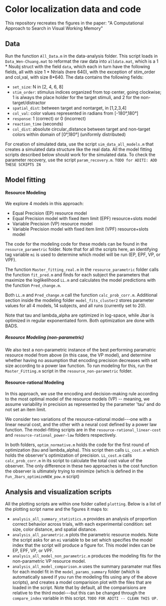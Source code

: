# Color localization data and code

This repository recreates the figures in the paper: "A Computational Approach to Search in Visual Working Memory"

## Data

Run the function `All_Data.m` in the data-analysis folder. This script loads in `Data_Wen-Chuang.mat` to reformat the raw data into `alldata.mat`, which is a 1 * Nsubj struct with the  field `data`, which each in turn have the following fields, all with size 1 * Ntrials (here 640), with the exception of stim_order and col_val, with size 8*640. The data contains the following fields:

- `set_size`: N in [2, 4, 6, 8]
- `stim_order`: stimulus indices organized from top center, going clockwise; 1 is always the place holder for the target stimuli, and 2 for the non-target/distractor
- `spatial_dist`: between target and nontarget, in [1,2,3,4]
- `col_val`: color values represented in radians from [-180°,180°]
- `response`: 1 (correct) or 0 (incorrect)
- `reaction_time` (seconds)
- `col_dist`: absolute circular_distance between target and non-target colors within domain of [0°,180°] (uniformly distributed)

For creation of simulated data, use the script `sim_data_all_models.m` that creates a simulated data structure like the real data. All the model fitting scripts described below should work for the simulated data. To check the parameter recovery, use the script `param_recovery.m`. `TODO for ADITI: ADD THESE SCRIPTS IN`

## Model fitting

#### Resource Modeling
We explore 4 models in this approach:

- Equal Precision (EP) resource model
- Equal Precision model with fixed item limit (EPF) resource+slots model  
- Variable Precision (VP) resource model
- Variable Precision model with fixed item limit (VPF) resource+slots model

The code for the modeling code for these models can be found in the `resource_parametric` folder. Note that for all the scripts here, an identifying tag variable `mi` is used to determine which model will be run (EP, EPF, VP, or VPF).

The function `Master_fitting_real.m` in the `resource_parametric` folder calls the function `fit_pred.m` and finds for each subject the parameters that maximize the loglikelihood `LL.m` and calculates the model predictions with the function `Pred_change.m`.

Both `LL.m` and  `Pred_change.m` call the function `calc_prob_corr.m`. Additional section inside the modeling folder `model_fits_cluster2` stores parameter values for all 4 models, 14 subjects, and all runs (currently set to 20).

Note that tau and lambda_alpha are optimized in log-space, while Jbar is optimized in regular exponentiated form. Both optimization are done with BADS.

##### Resource Modeling (non-parametric)

We also test a non-parametric instance of the best performing paramatric resource model from above (in this case, the VP model), and determine whether having no assumption that encoding precision decreases with set size according to a power law function. To run modeling for this, run the `Master_Fitting.m` script in the `resource_non-parametric` folder.

#### Resource-rational Modeling

In this approach, we use the encoding and decision-making rule according to the most optimal model of the resource models (VP) -- meaning, we assume variability in precision as represented by the parameter 'tau' and do not set an item limit.

We consider two variations of the resource-rational model---one with a linear neural cost, and the other with a neural cost defined by a power law function. The model-fitting scripts are in the `resource-rational_linear-cost` and `resource-rational_power-law` folders respectively.

In both folders, `optim_normative.m` holds the code for the first round of optimization (tau and lambda_alpha). This script then calls `LL_cost.m` which holds the observer's optimization of precision. `LL_cost.m` calls `calc_prob_corr.m` in its script to calculate the total cost value of the observer. The only difference in these two approaches is the cost function the observer is ultimately trying to minimize (which is defined in the `Fun_Jbars_optimizeNEW_pow.m` script)

## Analysis and visualization scripts

All the plotting scripts are within one folder called `plotting`. Below is a list of the plotting script name and the figures it maps to:

- `analysis_all_summary_statistics.m` provides an analysis of proportion correct behavior across trials, with each experimental condition: set size, color distance, and spatial distance. 
- `analysis_all_parametric.m` plots the parametric resource models. Note the script asks for an `mi` variable to be set which specifies the model index that the script will produce a figure for. This model index can be EP, EPF, VP, or VPF. 
- `analysis_all_model_non_parametric.m` produces the modeling fits for the non-parametric VP resource model.
- `analysis_all_model_comparison.m` uses the summary paramater mat files for each model fit in the `model_params_summary` folder (which is automatically saved if you run the modeling fits using any of the above scripts), and creates a model comparision plot with the files that are loaded in the script. Note that by default, all the comparisions are relative to the third model---but this can be changed through the `compare_index` variable in this script. `TODO FOR ADITI -- CLEAN THIS UP.`

